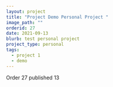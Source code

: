 ```yaml
---
layout: project
title: "Project Demo Personal Project "
image_path: ""
orderid: 27
date: 2021-09-13
blurb: test personal project
project_type: personal
tags:
  - project 1
  - demo
---
```

Order 27 published 13
